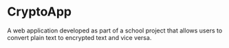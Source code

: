 # CryptoApp
A web application developed as part of a school project that allows users to convert plain text to encrypted text and vice versa.
